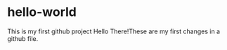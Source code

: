 # hello-world
This is my first github project
Hello There!These are my first changes in a github file.
